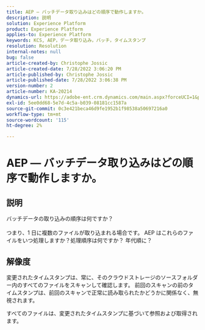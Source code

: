 ```yaml
---
title: AEP — バッチデータ取り込みはどの順序で動作しますか。
description: 説明
solution: Experience Platform
product: Experience Platform
applies-to: Experience Platform
keywords: KCS, AEP，データ取り込み，バッチ，タイムスタンプ
resolution: Resolution
internal-notes: null
bug: false
article-created-by: Christophe Jossic
article-created-date: 7/28/2022 3:06:20 PM
article-published-by: Christophe Jossic
article-published-date: 7/28/2022 3:06:38 PM
version-number: 2
article-number: KA-20214
dynamics-url: https://adobe-ent.crm.dynamics.com/main.aspx?forceUCI=1&pagetype=entityrecord&etn=knowledgearticle&id=c18d60d0-860e-ed11-82e5-000d3a379dbc
exl-id: 5ee0dd68-5e7d-4c5a-b039-08181cc1587a
source-git-commit: 0c3e421beca46d9fe1952b1f98538a50697216a0
workflow-type: tm+mt
source-wordcount: '115'
ht-degree: 2%

---
```


# AEP — バッチデータ取り込みはどの順序で動作しますか。

## 説明

バッチデータの取り込みの順序は何ですか？<br><br>つまり、1 日に複数のファイルが取り込まれる場合です。 AEP はこれらのファイルをいつ処理しますか？処理順序は何ですか？ 年代順に？

## 解像度


変更されたタイムスタンプは、常に、そのクラウドストレージのソースフォルダー内のすべてのファイルをスキャンして確認します。 前回のスキャンの前のタイムスタンプは、前回のスキャンで正常に読み取られたかどうかに関係なく、無視されます。

すべてのファイルは、変更されたタイムスタンプに基づいて参照および取得されます。

